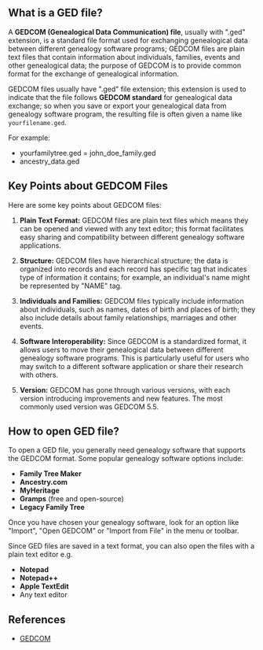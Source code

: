 ## What is a GED file?

A **GEDCOM (Genealogical Data Communication) file**, usually with ".ged" extension, is a standard file format used for exchanging genealogical data between different genealogy software programs; GEDCOM files are plain text files that contain information about individuals, families, events and other genealogical data; the purpose of GEDCOM is to provide common format for the exchange of genealogical information.

GEDCOM files usually have ".ged" file extension; this extension is used to indicate that the file follows **GEDCOM standard** for genealogical data exchange; so when you save or export your genealogical data from genealogy software program, the resulting file is often given a name like `yourfilename.ged`.

For example:

- yourfamilytree.ged
= john_doe_family.ged
- ancestry_data.ged

## Key Points about GEDCOM Files

Here are some key points about GEDCOM files:

1.  **Plain Text Format:** GEDCOM files are plain text files which means they can be opened and viewed with any text editor; this format facilitates easy sharing and compatibility between different genealogy software applications.
    
2.  **Structure:** GEDCOM files have hierarchical structure; the data is organized into records and each record has specific tag that indicates type of information it contains; for example, an individual's name might be represented by "NAME" tag.
    
3.  **Individuals and Families:** GEDCOM files typically include information about individuals, such as names, dates of birth and places of birth; they also include details about family relationships, marriages and other events.
    
4.  **Software Interoperability:** Since GEDCOM is a standardized format, it allows users to move their genealogical data between different genealogy software programs. This is particularly useful for users who may switch to a different software application or share their research with others.
    
5.  **Version:** GEDCOM has gone through various versions, with each version introducing improvements and new features. The most commonly used version was GEDCOM 5.5. 

## How to open GED file?

To open a GED file, you generally need genealogy software that supports the GEDCOM format. Some popular genealogy software options include:

- **Family Tree Maker**
- **Ancestry.com**
- **MyHeritage**
- **Gramps** (free and open-source)
- **Legacy Family Tree**

Once you have chosen your genealogy software, look for an option like "Import", "Open GEDCOM" or "Import from File" in the menu or toolbar.

Since GED files are saved in a text format, you can also open the files with a plain text editor e.g.

- **Notepad**
- **Notepad++**
- **Apple TextEdit**
- Any text editor

## References
* [GEDCOM](https://en.wikipedia.org/wiki/GEDCOM)

